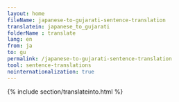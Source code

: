 ```yaml
---
layout: home
fileName: japanese-to-gujarati-sentence-translation
translatein: japanese_to_gujarati
folderName : translate
lang: en
from: ja
to: gu
permalink: /japanese-to-gujarati-sentence-translation
tool: sentence-translations
nointernationalization: true
---
```

{% include section/translateinto.html %}
